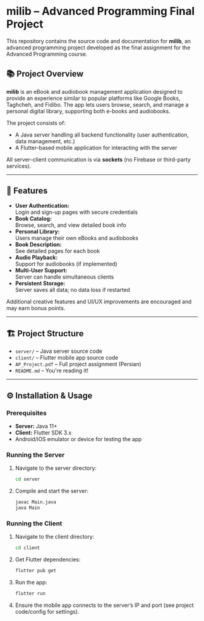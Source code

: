 # milib – Advanced Programming Final Project

This repository contains the source code and documentation for **milib**, an advanced programming project developed as the final assignment for the Advanced Programming course.

## 📚 Project Overview

**milib** is an eBook and audiobook management application designed to provide an experience similar to popular platforms like Google Books, Taghcheh, and Fidibo. The app lets users browse, search, and manage a personal digital library, supporting both e-books and audiobooks.

The project consists of:
- A Java server handling all backend functionality (user authentication, data management, etc.)
- A Flutter-based mobile application for interacting with the server

All server–client communication is via **sockets** (no Firebase or third-party services).

---

## 🚀 Features

- **User Authentication:**  
  Login and sign-up pages with secure credentials
- **Book Catalog:**  
  Browse, search, and view detailed book info
- **Personal Library:**  
  Users manage their own eBooks and audiobooks
- **Book Description:**  
  See detailed pages for each book
- **Audio Playback:**  
  Support for audiobooks (if implemented)
- **Multi-User Support:**  
  Server can handle simultaneous clients
- **Persistent Storage:**  
  Server saves all data; no data loss if restarted

Additional creative features and UI/UX improvements are encouraged and may earn bonus points.

---

## 🏗️ Project Structure

- `server/` – Java server source code
- `client/` – Flutter mobile app source code
- `AP_Project.pdf` – Full project assignment (Persian)
- `README.md` – You're reading it!

---

## ⚙️ Installation & Usage

### Prerequisites

- **Server:** Java 11+  
- **Client:** Flutter SDK 3.x  
- Android/iOS emulator or device for testing the app

### Running the Server

1. Navigate to the server directory:
   ```bash
   cd server
   ```
2. Compile and start the server:
   ```bash
   javac Main.java
   java Main
   ```
### Running the Client
1. Navigate to the client directory:
   ```bash
   cd client
   ```
2. Get Flutter dependencies:
   ```bash
   flutter pub get
   ```
3. Run the app:
   ```bash
   flutter run
   ```
4. Ensure the mobile app connects to the server’s IP and port (see project code/config for settings).
